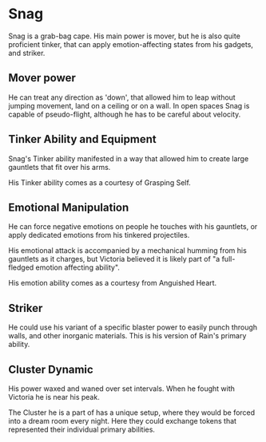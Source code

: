 # Snag
Snag is a grab-bag cape. His main power is mover, but he is also quite proficient tinker, that can apply emotion-affecting states from his gadgets, and striker.

## Mover power
He can treat any direction as 'down', that allowed him to leap without jumping movement, land on a ceiling or on a wall. In open spaces Snag is capable of pseudo-flight, although he has to be careful about velocity.

## Tinker Ability and Equipment
Snag's Tinker ability manifested in a way that allowed him to create large gauntlets that fit over his arms.

His Tinker ability comes as a courtesy of Grasping Self.

## Emotional Manipulation
He can force negative emotions on people he touches with his gauntlets, or apply dedicated emotions from his tinkered projectiles.

His emotional attack is accompanied by a mechanical humming from his gauntlets as it charges, but Victoria believed it is likely part of "a full-fledged emotion affecting ability".

His emotion ability comes as a courtesy from Anguished Heart.

## Striker
He could use his variant of a specific blaster power to easily punch through walls, and other inorganic materials. This is his version of Rain's primary ability.

## Cluster Dynamic
His power waxed and waned over set intervals. When he fought with Victoria he is near his peak.

The Cluster he is a part of has a unique setup, where they would be forced into a dream room every night. Here they could exchange tokens that represented their individual primary abilities.
